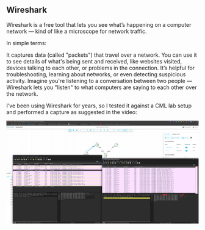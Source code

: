 ## Wireshark

Wireshark is a free tool that lets you see what’s happening on a computer network — kind of like a microscope for network traffic.

In simple terms:

It captures data (called "packets") that travel over a network.
You can use it to see details of what's being sent and received, like websites visited, devices talking to each other, or problems in the connection.
It’s helpful for troubleshooting, learning about networks, or even detecting suspicious activity.
Imagine you're listening to a conversation between two people — Wireshark lets you "listen" to what computers are saying to each other over the network.

I’ve been using Wireshark for years, so I tested it against a CML lab setup and performed a capture as suggested in the video:


![Wireshark](./assets/Wireshark.png)